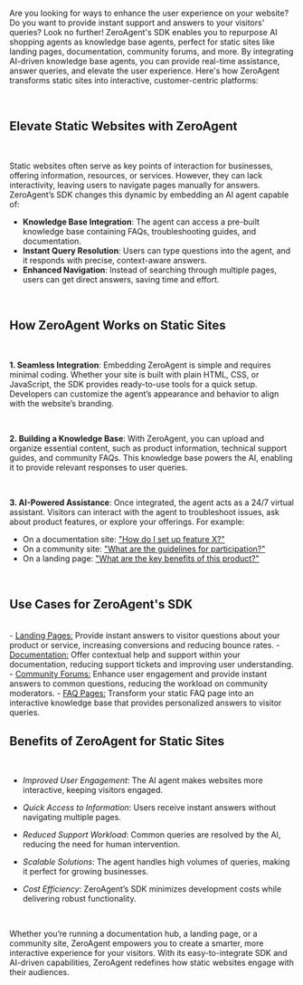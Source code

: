 Are you looking for ways to enhance the user experience on your website? Do you want to provide instant support and answers to your visitors' queries? Look no further! ZeroAgent's SDK enables you to repurpose AI shopping agents as knowledge base agents, perfect for static sites like landing pages, documentation, community forums, and more. By integrating AI-driven knowledge base agents, you can provide real-time assistance, answer queries, and elevate the user experience. Here's how ZeroAgent transforms static sites into interactive, customer-centric platforms:

<br />

## **Elevate Static Websites with ZeroAgent**

<br />

Static websites often serve as key points of interaction for businesses, offering information, resources, or services. However, they can lack interactivity, leaving users to navigate pages manually for answers. ZeroAgent’s SDK changes this dynamic by embedding an AI agent capable of:

- **Knowledge Base Integration**: The agent can access a pre-built knowledge base containing FAQs, troubleshooting guides, and documentation.
- **Instant Query Resolution**: Users can type questions into the agent, and it responds with precise, context-aware answers.
- **Enhanced Navigation**: Instead of searching through multiple pages, users can get direct answers, saving time and effort.

<br />

## **How ZeroAgent Works on Static Sites**
<br />

**1. Seamless Integration**: Embedding ZeroAgent is simple and requires minimal coding. Whether your site is built with plain HTML, CSS, or JavaScript, the SDK provides ready-to-use tools for a quick setup. Developers can customize the agent’s appearance and behavior to align with the website’s branding.

<br />

**2. Building a Knowledge Base**: With ZeroAgent, you can upload and organize essential content, such as product information, technical support guides, and community FAQs. This knowledge base powers the AI, enabling it to provide relevant responses to user queries.

<br />

**3. AI-Powered Assistance**: Once integrated, the agent acts as a 24/7 virtual assistant. Visitors can interact with the agent to troubleshoot issues, ask about product features, or explore your offerings. For example:

- On a documentation site: <u>"How do I set up feature X?"</u>
- On a community site: <u>"What are the guidelines for participation?"</u>
- On a landing page: <u>"What are the key benefits of this product?"</u>

<br />


## **Use Cases for ZeroAgent's SDK**
<br />
- <u>Landing Pages:</u> Provide instant answers to visitor questions about your product or service, increasing conversions and reducing bounce rates.
- <u>Documentation:</u> Offer contextual help and support within your documentation, reducing support tickets and improving user understanding.
- <u>Community Forums:</u> Enhance user engagement and provide instant answers to common questions, reducing the workload on community moderators.
- <u>FAQ Pages:</u> Transform your static FAQ page into an interactive knowledge base that provides personalized answers to visitor queries.

<br />

## **Benefits of ZeroAgent for Static Sites**

<br />

- _Improved User Engagement_: The AI agent makes websites more interactive, keeping visitors engaged.

- _Quick Access to Information_: Users receive instant answers without navigating multiple pages.

- _Reduced Support Workload_: Common queries are resolved by the AI, reducing the need for human intervention.

- _Scalable Solutions_: The agent handles high volumes of queries, making it perfect for growing businesses.

- _Cost Efficiency_: ZeroAgent’s SDK minimizes development costs while delivering robust functionality.

<br />

Whether you’re running a documentation hub, a landing page, or a community site, ZeroAgent empowers you to create a smarter, more interactive experience for your visitors. With its easy-to-integrate SDK and AI-driven capabilities, ZeroAgent redefines how static websites engage with their audiences.